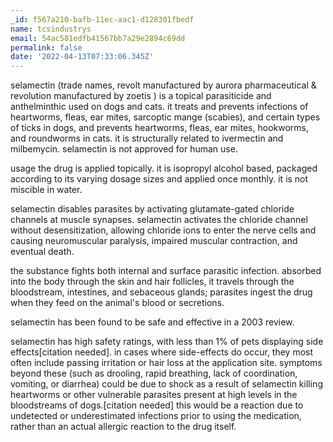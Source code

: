 ```yaml
---
_id: f567a210-bafb-11ec-aac1-d128301fbedf
name: tcsindustrys
email: 54ac581edfb41567bb7a29e2894c69dd
permalink: false
date: '2022-04-13T07:33:06.345Z'
---
```

selamectin (trade names, revolt manufactured by aurora pharmaceutical & revolution manufactured by zoetis ) is a topical parasiticide and anthelminthic used on dogs and cats. it treats and prevents infections of heartworms, fleas, ear mites, sarcoptic mange (scabies), and certain types of ticks in dogs, and prevents heartworms, fleas, ear mites, hookworms, and roundworms in cats. it is structurally related to ivermectin and milbemycin. selamectin is not approved for human use. 
 
usage 
the drug is applied topically. it is isopropyl alcohol based, packaged according to its varying dosage sizes and applied once monthly. it is not miscible in water. 
 
selamectin disables parasites by activating glutamate-gated chloride channels at muscle synapses. selamectin activates the chloride channel without desensitization, allowing chloride ions to enter the nerve cells and causing neuromuscular paralysis, impaired muscular contraction, and eventual death. 
 
the substance fights both internal and surface parasitic infection. absorbed into the body through the skin and hair follicles, it travels through the bloodstream, intestines, and sebaceous glands; parasites ingest the drug when they feed on the animal's blood or secretions. 
 
selamectin has been found to be safe and effective in a 2003 review. 
 
selamectin has high safety ratings, with less than 1% of pets displaying side effects[citation needed]. in cases where side-effects do occur, they most often include passing irritation or hair loss at the application site. symptoms beyond these (such as drooling, rapid breathing, lack of coordination, vomiting, or diarrhea) could be due to shock as a result of selamectin killing heartworms or other vulnerable parasites present at high levels in the bloodstreams of dogs.[citation needed] this would be a reaction due to undetected or underestimated infections prior to using the medication, rather than an actual allergic reaction to the drug itself.
